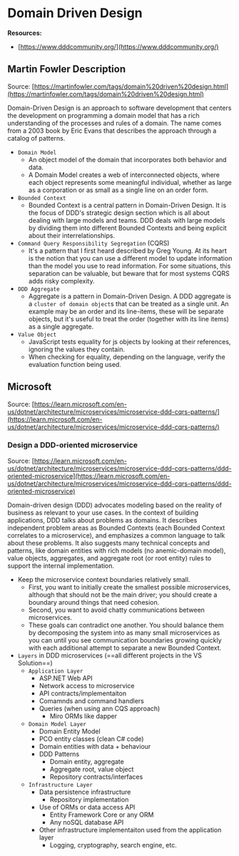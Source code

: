 # Domain Driven Design

**Resources:**

- [https://www.dddcommunity.org/](https://www.dddcommunity.org/)

## Martin Fowler Description

Source: [https://martinfowler.com/tags/domain%20driven%20design.html](https://martinfowler.com/tags/domain%20driven%20design.html)

Domain-Driven Design is an approach to software development that centers the development on programming a domain model that has a rich understanding of the processes and rules of a domain. The name comes from a 2003 book by Eric Evans that describes the approach through a catalog of patterns.

- `Domain Model`
    - An object model of the domain that incorporates both behavior and data.
    - A Domain Model creates a web of interconnected objects, where each object represents some meaningful individual, whether as large as a corporation or as small as a single line on an order form.
- `Bounded Context`
    - Bounded Context is a central pattern in Domain-Driven Design. It is the focus of DDD's strategic design section which is all about dealing with large models and teams. DDD deals with large models by dividing them into different Bounded Contexts and being explicit about their interrelationships.
- `Command Query Responsibility Segregation` (CQRS)
    - It's a pattern that I first heard described by Greg Young. At its heart is the notion that you can use a different model to update information than the model you use to read information. For some situations, this separation can be valuable, but beware that for most systems CQRS adds risky complexity.
- `DDD Aggregate`
    - Aggregate is a pattern in Domain-Driven Design. A DDD aggregate is a `cluster of domain object`s that can be treated as a single unit. An example may be an order and its line-items, these will be separate objects, but it's useful to treat the order (together with its line items) as a single aggregate.
- `Value Object`
    - JavaScript tests equality for js objects by looking at their references, ignoring the values they contain.
    - When checking for equality, depending on the language, verify the evaluation function being used.

## Microsoft

Source: [https://learn.microsoft.com/en-us/dotnet/architecture/microservices/microservice-ddd-cqrs-patterns/](https://learn.microsoft.com/en-us/dotnet/architecture/microservices/microservice-ddd-cqrs-patterns/)

### Design a DDD-oriented microservice

Source: [https://learn.microsoft.com/en-us/dotnet/architecture/microservices/microservice-ddd-cqrs-patterns/ddd-oriented-microservice](https://learn.microsoft.com/en-us/dotnet/architecture/microservices/microservice-ddd-cqrs-patterns/ddd-oriented-microservice)

Domain-driven design (DDD) advocates modeling based on the reality of business as relevant to your use cases. In the context of building applications, DDD talks about problems as domains. It describes independent problem areas as Bounded Contexts (each Bounded Context correlates to a microservice), and emphasizes a common language to talk about these problems. It also suggests many technical concepts and patterns, like domain entities with rich models (no anemic-domain model), value objects, aggregates, and aggregate root (or root entity) rules to support the internal implementation.

- Keep the microservice context boundaries relatively small.
    - First, you want to initially create the smallest possible microservices, although that should not be the main driver; you should create a boundary around things that need cohesion.
    - Second, you want to avoid chatty communications between microservices.
    - These goals can contradict one another. You should balance them by decomposing the system into as many small microservices as you can until you see communication boundaries growing quickly with each additional attempt to separate a new Bounded Context.
- `Layers` in DDD microservices (==all different projects in the VS Solution==)
    - `Application Layer`
        - ASP.NET Web API
        - Network access to microservice
        - API contracts/implementaiton
        - Comamnds and command handlers
        - Queries (when using ann CQS approach)
            - Miro ORMs like dapper
    - `Domain Model Layer`
        - Domain Entity Model
        - PCO entity classes (clean C# code)
        - Domain entities with data + behaviour
        - DDD Patterns
            - Domain entity, aggregate
            - Aggregate root, value object
            - Repository contracts/interfaces
    - `Infrastructure Layer`
        - Data persistence infrastructure
            - Repository implementation
        - Use of ORMs or data access API
            - Entity Framework Core or any ORM
            - Any noSQL database API
        - Other infrastructure implementaiton used from the application layer
            - Logging, cryptography, search engine, etc.
